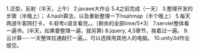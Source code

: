 1.泛型，反射（半天，上午）
2.javaee大作业 5.4之前完成（一天）
3.整理开发的步骤（半晚上）；  4.hash算法，以及重新整理一下hsahmap（半个晚上）
5.每天两道牛客网打卡。
6.软考c语言看完。。（剩余的全部time/5*3）
7.servlet整体看一遍书。(半天，如果要整理一遍，就另算)
8.jquery,  4,5章节，挨着过一遍。
9.云计算---   一天整体拉通敲打一遍。。可以选择用其他人的电脑。
10.unity3d作业提交。
